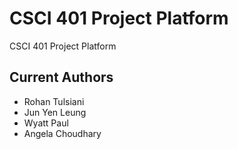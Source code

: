# CSCI 401 Project Platform 
CSCI 401 Project Platform

## Current Authors
- Rohan Tulsiani
- Jun Yen Leung
- Wyatt Paul
- Angela Choudhary
